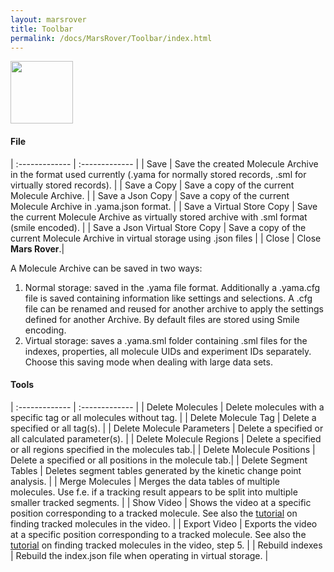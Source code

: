 ```yaml
---
layout: marsrover
title: Toolbar
permalink: /docs/MarsRover/Toolbar/index.html
---
```

<img align='center' src='{{site.baseurl}}/docs/img/Icons/img0.png' width='100' />

#### File

| :------------- | :------------- |
| Save       | Save the created Molecule Archive in the format used currently (.yama for normally stored records, .sml for virtually stored records).      |
| Save a Copy       | Save a copy of the current Molecule Archive.       |
| Save a Json Copy | Save a copy of the current Molecule Archive in .yama.json format. |
| Save a Virtual Store Copy       | Save the current Molecule Archive as virtually stored archive with .sml format (smile encoded).       |
| Save a Json Virtual Store Copy | Save a copy of the current Molecule Archive in virtual storage using .json files |
| Close      | Close **Mars Rover**.|


A Molecule Archive can be saved in two ways:
1. Normal storage: saved in the .yama file format. Additionally a .yama.cfg file is saved containing information like settings and selections. A .cfg file can be renamed and reused for another archive to apply the settings defined for another Archive. By default files are stored using Smile encoding.
2. Virtual storage: saves a .yama.sml folder containing .sml files for the indexes, properties, all molecule UIDs and experiment IDs separately. Choose this saving mode when dealing with large data sets.


#### Tools

| :------------- | :------------- |
| Delete Molecules      | Delete molecules with a specific tag or all molecules without tag.     |
| Delete Molecule Tag       | Delete a specified or all tag(s).       |
| Delete Molecule Parameters       |  Delete a specified or all calculated parameter(s).      |
| Delete Molecule Regions | Delete a specified or all regions specified in the molecules tab.|
| Delete Molecule Positions | Delete a specified or all positions in the molecule tab.|
| Delete Segment Tables       | Deletes segment tables generated by the kinetic change point analysis.       |
| Merge Molecules       | Merges the data tables of multiple molecules. Use f.e. if a tracking result appears to be split into multiple smaller tracked segments.       |
| Show Video      | Shows the video at a specific position corresponding to a tracked molecule. See also the [tutorial](https://duderstadt-lab.github.io/mars-docs/tutorials/workingwithmars/bdv/) on finding tracked molecules in the video.      |
| Export Video      | Exports the video at a specific position corresponding to a tracked molecule. See also the [tutorial](https://duderstadt-lab.github.io/mars-docs/tutorials/workingwithmars/bdv/) on finding tracked molecules in the video, step 5.        |
| Rebuild indexes      | Rebuild the index.json file when operating in virtual storage.        |
